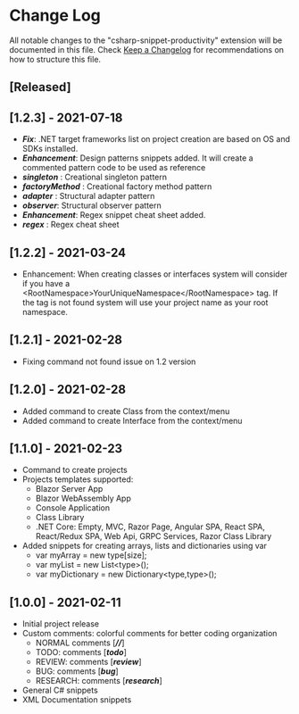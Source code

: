 # Change Log

All notable changes to the "csharp-snippet-productivity" extension will be documented in this file.
Check [Keep a Changelog](http://keepachangelog.com/) for recommendations on how to structure this file.

## [Released]

## [1.2.3] - 2021-07-18

- **_Fix_**: .NET target frameworks list on project creation are based on OS and SDKs installed.
- **_Enhancement_**: Design patterns snippets added. It will create a commented pattern code to be used as reference
- **_singleton_** : Creational singleton pattern
- **_factoryMethod_** : Creational factory method pattern
- **_adapter_** : Structural adapter pattern
- **_observer_**: Structural observer pattern
- **_Enhancement_**: Regex snippet cheat sheet added.
- **_regex_** : Regex cheat sheet

## [1.2.2] - 2021-03-24

- Enhancement: When creating classes or interfaces system will consider if you have a \<RootNamespace>YourUniqueNamespace\</RootNamespace> tag. If the tag is not found system will use your project name as your root namespace.

## [1.2.1] - 2021-02-28

- Fixing command not found issue on 1.2 version

## [1.2.0] - 2021-02-28

- Added command to create Class from the context/menu
- Added command to create Interface from the context/menu

## [1.1.0] - 2021-02-23

- Command to create projects
- Projects templates supported:
  - Blazor Server App
  - Blazor WebAssembly App
  - Console Application
  - Class Library
  - .NET Core: Empty, MVC, Razor Page, Angular SPA, React SPA, React/Redux SPA, Web Api, GRPC Services, Razor Class Library
- Added snippets for creating arrays, lists and dictionaries using var
  - var myArray = new type[size];
  - var myList = new List\<type>();
  - var myDictionary = new Dictionary\<type,type>();

## [1.0.0] - 2021-02-11

- Initial project release
- Custom comments: colorful comments for better coding organization
  - NORMAL comments [***//***]
  - TODO: comments [***todo***]
  - REVIEW: comments [***review***]
  - BUG: comments [***bug***]
  - RESEARCH: comments [***research***]
- General C# snippets
- XML Documentation snippets
